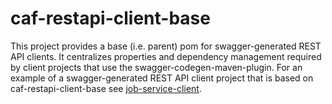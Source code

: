 # caf-restapi-client-base
This project provides a base (i.e. parent) pom for swagger-generated REST API clients.
It centralizes properties and dependency management required by client projects that use the swagger-codegen-maven-plugin.
For an example of a swagger-generated REST API client project that is based on caf-restapi-client-base see [job-service-client](https://github.hpe.com/caf/job-service-client).

